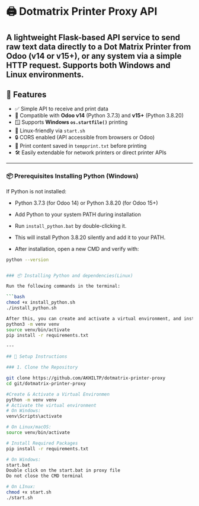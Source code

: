 # 🖨️ Dotmatrix Printer Proxy API

A lightweight Flask-based API service to send raw text data directly to a Dot Matrix Printer from Odoo (v14 or v15+), or any system via a simple HTTP request. Supports both Windows and Linux environments.
---

## 🚀 Features

- ✅ Simple API to receive and print data
- 🧾 Compatible with **Odoo v14** (Python 3.7.3) and **v15+** (Python 3.8.20)
- 🪟 Supports **Windows `os.startfile()`** printing
- 🐧 Linux-friendly via `start.sh`
- 🔒 CORS enabled (API accessible from browsers or Odoo)
- 📁 Print content saved in `tempprint.txt` before printing
- 🛠️ Easily extendable for network printers or direct printer APIs

---
### 📦 Prerequisites Installing Python (Windows)

If Python is not installed:
- Python 3.7.3 (for Odoo 14) or Python 3.8.20 (for Odoo 15+)
- Add Python to your system PATH during installation

- Run `install_python.bat` by double-clicking it.
- This will install Python 3.8.20 silently and add it to your PATH.
- After installation, open a new CMD and verify with:

```bash
python --version


### 📦 Installing Python and dependencies(Linux)

Run the following commands in the terminal:

```bash
chmod +x install_python.sh
./install_python.sh

After this, you can create and activate a virtual environment, and install your Python requirements:
python3 -m venv venv
source venv/bin/activate
pip install -r requirements.txt

---

## 📁 Setup Instructions

### 1. Clone the Repository

git clone https://github.com/AKHILTP/dotmatrix-printer-proxy
cd git/dotmatrix-printer-proxy

#Create & Activate a Virtual Environmen
python -m venv venv
# Activate the virtual environment
# On Windows:
venv\Scripts\activate

# On Linux/macOS:
source venv/bin/activate

# Install Required Packages
pip install -r requirements.txt

# On Windows:
start.bat
Double click on the start.bat in proxy file
Do not close the CMD terminal

# On LInux:
chmod +x start.sh
./start.sh

